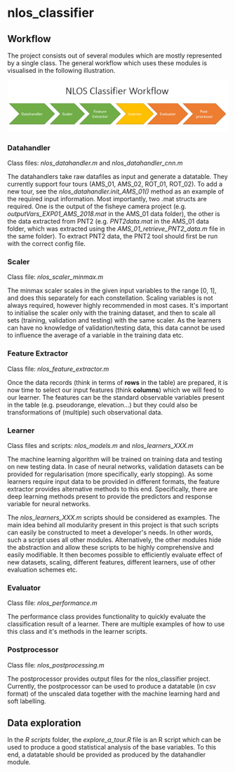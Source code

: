 # nlos_classifier

## Workflow

The project consists out of several modules which are mostly represented by a single class. The general workflow which uses these modules is visualised in the following illustration.


![Workflow](NLOS_Classifier_Workflow.PNG)

### Datahandler
Class files: <em>nlos_datahandler.m</em> and <em>nlos_datahandler_cnn.m</em>
   
The datahandlers take raw datafiles as input and generate a datatable. They currently support four tours (AMS_01, AMS_02, ROT_01, ROT_02). To add a new tour, see the <em>nlos_datahandler.init_AMS_01()</em> method as an example of the required input information. Most importantly, two .mat structs are required. One is the output of the fisheye camera project (e.g. <em>outputVars_EXP01_AMS_2018.mat</em> in the AMS_01 data folder), the other is the data extracted from PNT2 (e.g. <em>PNT2data.mat</em> in the AMS_01 data folder, which was extracted using the <em>AMS_01_retrieve_PNT2_data.m</em> file in the same folder). To extract PNT2 data, the PNT2 tool should first be run with the correct config file.

### Scaler
Class file: <em>nlos_scaler_minmax.m</em>

The minmax scaler scales in the given input variables to the range [0, 1], and does this separately for each constellation. Scaling variables is not always required, however highly recommended in most cases. It's important to initialise the scaler only with the training dataset, and then to scale all sets (training, validation and testing) with the same scaler. As the learners can have no knowledge of validation/testing data, this data cannot be used to influence the average of a variable in the training data etc.

### Feature Extractor
Class file: <em>nlos_feature_extractor.m</em>

Once the data records (think in terms of <strong>rows</strong> in the table) are prepared, it is now time to select our input features (think <strong>columns</strong>) which we will feed to our learner. The features can be the standard observable variables present in the table (e.g. pseudorange, elevation...) but they could also be transformations of (multiple) such observational data.

### Learner
Class files and scripts: <em>nlos_models.m</em> and <em>nlos_learners_XXX.m</em>

The machine learning algorithm will be trained on training data and testing on new testing data. In case of neural networks, validation datasets can be provided for regularisation (more specifically, early stopping). As some learners require input data to be provided in different formats, the feature extractor provides alternative methods to this end. Specifically, there are deep learning methods present to provide the predictors and response variable for neural networks. 

The <em>nlos_learners_XXX.m</em> scripts should be considered as examples. The main idea behind all modularity present in this project is that such scripts can easily be constructed to meet a developer's needs. In other words, such a script uses all other modules. Alternatively, the other modules hide the abstraction and allow these scripts to be highly comprehensive and easily modifiable. It then becomes possible to efficiently evaluate effect of new datasets, scaling, different features, different learners, use of other evaluation schemes etc.

### Evaluator
Class file: <em>nlos_performance.m</em>

The performance class provides functionality to quickly evaluate the classification result of a learner. There are multiple examples of how to use this class and it's methods in the learner scripts.

### Postprocessor
Class file: <em>nlos_postprocessing.m</em>

The postprocessor provides output files for the nlos_classifier project. Currently, the postprocessor can be used to produce a datatable (in csv format) of the unscaled data together with the machine learning hard and soft labelling.

## Data exploration

In the <em>R scripts</em> folder, the <em>explore_a_tour.R</em> file is an R script which can be used to produce a good statistical analysis of the base variables. To this end, a datatable should be provided as produced by the datahandler module.
